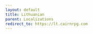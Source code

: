 ```yaml
---
layout: default
title: Lithuanian
parent: Localizations
redirect_to: https://lt.cairnrpg.com
---
```

